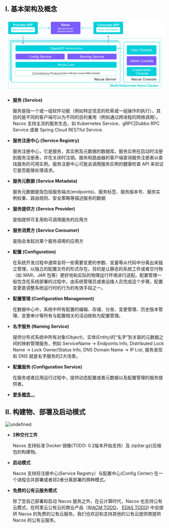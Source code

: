 ## I. 基本架构及概念

![nacos_arch.jpg](/img/nacos-Arch.jpg) 

* **服务 (Service)**

	服务是指一个或一组软件功能（例如特定信息的检索或一组操作的执行），其目的是不同的客户端可以为不同的目的重用（例如通过跨进程的网络调用）。Nacos 支持主流的服务生态，如 Kubernetes Service、gRPC|Dubbo RPC Service 或者 Spring Cloud RESTful Service.

* **服务注册中心 (Service Registry)**

	服务注册中心，它是服务，其实例及元数据的数据库。服务实例在启动时注册到服务注册表，并在关闭时注销。服务和路由器的客户端查询服务注册表以查找服务的可用实例。服务注册中心可能会调用服务实例的健康检查 API 来验证它是否能够处理请求。

* **服务元数据 (Service Metadata)**

	服务元数据是指包括服务端点(endpoints)、服务标签、服务版本号、服务实例权重、路由规则、安全策略等描述服务的数据

* **服务提供方 (Service Provider)**

	是指提供可复用和可调用服务的应用方

* **服务消费方 (Service Consumer)**

	是指会发起对某个服务调用的应用方

* **配置 (Configuration)**

	在系统开发过程中通常会将一些需要变更的参数、变量等从代码中分离出来独立管理，以独立的配置文件的形式存在。目的是让静态的系统工件或者交付物（如 WAR，JAR 包等）更好地和实际的物理运行环境进行适配。配置管理一般包含在系统部署的过程中，由系统管理员或者运维人员完成这个步骤。配置变更是调整系统运行时的行为的有效手段之一。

* **配置管理 (Configuration Management)**

	在数据中心中，系统中所有配置的编辑、存储、分发、变更管理、历史版本管理、变更审计等所有与配置相关的活动统称为配置管理。

* **名字服务 (Naming Service)**

	提供分布式系统中所有对象(Object)、实体(Entity)的“名字”到关联的元数据之间的映射管理服务，例如 ServiceName -> Endpoints Info, Distributed Lock Name -> Lock Owner/Status Info, DNS Domain Name -> IP List, 服务发现和 DNS 就是名字服务的2大场景。

* **配置服务 (Configuration Service)**

	在服务或者应用运行过程中，提供动态配置或者元数据以及配置管理的服务提供者。

* **[更多概念...](./concepts.md)**



## II. 构建物、部署及启动模式

![undefined](https://cdn.yuque.com/lark/0/2018/png/15914/1531730742844-e8325932-258b-49b2-9473-8d1199efe20d.png) 

* **2种交付工件**
	
	Nacos 支持标准 Docker 镜像(TODO: 0.2版本开始支持）及 zip(tar.gz)压缩包的构建物。
		
* **启动模式**
	
	Nacos 支持将注册中心(Service Registry）与配置中心(Config Center) 在一个进程合并部署或者将2者分离部署的两种模式。
	
* **免费的公有云服务模式**

	除了您自己部署和启动 Nacos 服务之外，在云计算时代，Nacos 也支持公有云模式，在阿里云公有云的商业产品（如[ACM TODO](xx)， [EDAS TODO](xx)) 中会提供 Nacos 的免费的公有云服务。我们也欢迎和支持其他的公有云提供商提供 Nacos 的公有云服务。
	
	